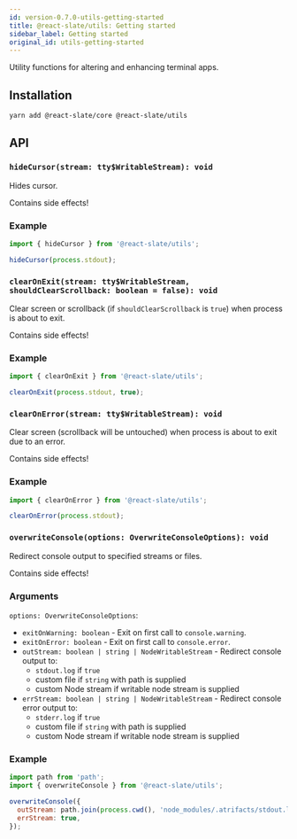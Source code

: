 ```yaml
---
id: version-0.7.0-utils-getting-started
title: @react-slate/utils: Getting started
sidebar_label: Getting started
original_id: utils-getting-started
---
```


Utility functions for altering and enhancing terminal apps.

## Installation

```bash
yarn add @react-slate/core @react-slate/utils
```

## API

### `hideCursor(stream: tty$WritableStream): void`

Hides cursor.

Contains side effects!

### Example

```js
import { hideCursor } from '@react-slate/utils';

hideCursor(process.stdout);
```

### `clearOnExit(stream: tty$WritableStream, shouldClearScrollback: boolean = false): void`

Clear screen or scrollback (if `shouldClearScrollback` is `true`) when process is about to exit.

Contains side effects!

### Example

```js
import { clearOnExit } from '@react-slate/utils';

clearOnExit(process.stdout, true);
```

### `clearOnError(stream: tty$WritableStream): void`

Clear screen (scrollback will be untouched) when process is about to exit due to an error.

Contains side effects!

### Example

```js
import { clearOnError } from '@react-slate/utils';

clearOnError(process.stdout);
```

### `overwriteConsole(options: OverwriteConsoleOptions): void`

Redirect console output to specified streams or files.

Contains side effects!

### Arguments

`options: OverwriteConsoleOptions`:

* `exitOnWarning: boolean` - Exit on first call to `console.warning`.
* `exitOnError: boolean` - Exit on first call to `console.error`.
* `outStream: boolean | string | NodeWritableStream` - Redirect console output to:
  * `stdout.log` if `true`
  * custom file if `string` with path is supplied
  * custom Node stream if writable node stream is supplied
* `errStream: boolean | string | NodeWritableStream` - Redirect console error output to:
  * `stderr.log` if `true`
  * custom file if `string` with path is supplied
  * custom Node stream if writable node stream is supplied

### Example

```js
import path from 'path';
import { overwriteConsole } from '@react-slate/utils';

overwriteConsole({
  outStream: path.join(process.cwd(), 'node_modules/.atrifacts/stdout.log'),
  errStream: true,
});
```
